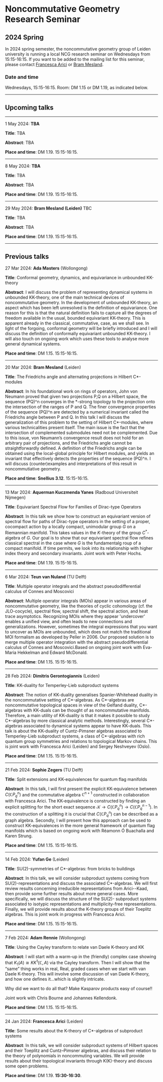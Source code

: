 <head>
    <script src="https://cdn.mathjax.org/mathjax/latest/MathJax.js?config=TeX-AMS-MML_HTMLorMML" type="text/javascript"></script>
    <script type="text/x-mathjax-config">
        MathJax.Hub.Config({
            tex2jax: {
            skipTags: ['script', 'noscript', 'style', 'textarea', 'pre'],
            inlineMath: [['$','$']]
            }
        });
    </script>
</head>

# Noncommutative Geometry Research Seminar

## 2024 Spring

In 2024 spring semester, the noncommutative geometry group of Leiden university is running a local NCG research seminar on Wednesdays from 15:15-16:15. If you want to be added to the mailing list for this seminar, please contact [Francesca Arici](https://pub.math.leidenuniv.nl/~aricif2/) or [Bram Mesland](https://pub.math.leidenuniv.nl/~meslandb2/).

### Date and time

Wednesdays, 15:15-16:15. Room: DM 1.15 or DM 1.19, as indicated below.

---

## Upcoming talks



---

1 May 2024: **TBA**

**Title**: TBA

**Abstract**: TBA

**Place and time**: DM 1.19. 15:15-16:15. 

---

8 May 2024: **TBA**

**Title**: TBA

**Abstract**: TBA

**Place and time**: DM 1.19. 15:15-16:15. 

---

29 May 2024: **Bram Mesland (Leiden)** TBC

**Title**: TBA

**Abstract**: TBA

**Place and time**: DM 1.19. 15:15-16:15. 

---

## Previous talks

27 Mar 2024: **Ada Masters** (Wollongong)

**Title**: Conformal geometry, dynamics, and equivariance in unbounded KK-theory

**Abstract**: I will discuss the problem of representing dynamical systems in unbounded KK-theory, one of the main technical devices of noncommutative geometry. In the development of unbounded KK-theory, an aspect which has been left unresolved is the definition of equivariance. One reason for this is that the natural definition fails to capture all the degrees of freedom available in the usual, bounded equivariant KK-theory. This is apparent already in the classical, commutative, case, as we shall see. In light of the forgoing, conformal geometry will be briefly introduced and I will discuss the definition of conformally equivariant unbounded KK-theory. I will also touch on ongoing work which uses these tools to analyse more general dynamical systems.

**Place and time**: DM 1.15. 15:15-16:15. 

---

20 Mar 2024: **Bram Mesland** (Leiden)

**Title**: The Friedrichs angle and alternating projections in Hilbert C\*-modules

**Abstract**: In his foundational work on rings of operators, John von Neumann proved that given two projections P,Q on a Hilbert space, the sequence (PQ)^n converges in the \*-strong topology to the projection onto the intersection of the ranges of P and Q. The finer convergence properties of the sequence (PQ)^n are detected by a numerical invariant called the Friedrichs angle between P and Q. In this talk I will discuss the generalization of this problem to the setting of Hilbert C\*-modules, where various technicalities present itself. The main issue is the fact that the intersection of complemented submodules need not be complemented. Due to this issue, von Neumann’s convergence result does not hold for an arbitrary pair of projections, and the Friedrichs angle cannot be straightforwardly defined. A definition of the Friedrichs angle can be obtained using the local-global principle for Hilbert modules, and yields an invariant that effectively detects the properties of the sequence (PQ)^n. I will discuss (counter)examples and interpretations of this result in noncommutiative geometry.

**Place and time**: **Snellius 3.12**. 15:15-16:15. 

---

13 Mar 2024: **Aquerman Kuczmenda Yanes** (Radboud Universiteit Nijmegen)

**Title**: Equivariant Spectral Flow for Families of Dirac-type Operators

**Abstract**: In this talk we show how to construct an equivariant version of spectral flow for paths of Dirac-type operators in the setting of a proper, cocompact action by a locally compact, unimodular group $G$ on a Riemannian manifold. This takes values in the $K$-theory of the group $C^*$-algebra of $G$. Our goal is to show that our equivariant spectral flow refines classical spectral in the case where $G$ is the fundamentalg roup of a compact manifold. If time permits, we look into its relationship with higher index theory and secondary invariants. Joint work with Peter Hochs.

**Place and time**: DM 1.19. 15:15-16:15. 

---

6 Mar 2024: **Teun van Nuland** (TU Delft)

**Title**: Multiple operator integrals and the abstract pseudodifferential calculus of Connes and Moscovici

**Abstract**: Multiple operator integrals (MOIs) appear in various areas of noncommutative geometry, like the theories of cyclic cohomology (cf. the JLO-cocycle), spectral flow, spectral shift, the spectral action, and heat trace asymptotics. Recognizing MOIs where they appear 'undercover' enables a unified view, and often leads to new connections and generalizations. However, sometimes the integral expressions that you want to uncover as MOIs are unbounded, which does not match the traditional MOI formalism as developed by Peller in 2006. Our proposed solution is to merge multiple operator integration with the abstract pseudodifferential calculus of Connes and Moscovici.Based on ongoing joint work with Eva-Maria Hekkelman and Edward McDonald.

**Place and time**: DM 1.15. 15:15-16:15. 

---

28 Feb 2024: **Dimitris Gerontogiannis** (Leiden)

**Title**: KK-duality for Temperley-Lieb subproduct systems 

**Abstract**: The notion of KK-duality generalises Spanier-Whitehead duality in the noncommutative setting of C\*-algebras. As C\*-algebras are noncommutative topological spaces in view of the Gelfand duality, C\*-algebras with KK-duals can be thought of as noncommutative manifolds. Therefore, a main utility of KK-duality is that it makes it possible to study C\*-algebras by more classical analytic methods. Interestingly, several C\*-algebras associated to dynamical systems appear to have KK-duals. This talk is about the KK-duality of Cuntz-Pimsner algebras associated to Temperley-Lieb subproduct systems, a class of C\*-algebras with rich quantum group symmetries and relations to topological Markov chains. This is joint work with Francesca Arici (Leiden) and Sergey Neshveyev (Oslo). 

**Place and time**: DM 1.15. 15:15-16:15. 

---

21 Feb 2024: **Sophie Zegers** (TU Delft)

**Title**: Split extensions and KK-equivalences for quantum flag manifolds

**Abstract**: In this talk, I will first present the explicit KK-equivalence between $C(\mathbb{C}P_q^n)$ and the commutative algebra $\mathbb{C}^{n+1}$ constructed in collaboration with Francesca Arici. The KK-equivalence is constructed by finding an explicit splitting for the short exact sequence $\mathcal{K}\to C(\mathbb{C}P_q^n)\to C(\mathbb{C}P_q^{n-1})$. In the construction of a splitting it is crucial that $C(\mathbb{C}P_q^n)$ can be described as a graph algebra. Secondly, I will present how this approach can be used to construct KK-equivalences in the more general framework of quantum flag manifolds which is based on ongoing work with Réamonn Ó Buachalla and Karen Strung.  

**Place and time**: DM 1.15. 15:15-16:15. 

---

14 Feb 2024: **Yufan Ge** (Leiden)

**Title**: SU(2)-symmetries of C*-algebras: from bricks to buildings

**Abstract**: In this talk, we will consider subproduct systems coming from SU(2)-representations and discuss the associated C*-algebras. We will first review results concerning irreducible representations from Arici--Kaad, then provide some further results about more general cases. More specifically, we will discuss the structure of the SU(2)- subproduct systems associated to isotypic representations and multiplicity-free representations. Finally, we will provide results about the K-theory groups of their Toeplitz algebras. This is joint work in progress with Francesca Arici.

**Place and time**: DM 1.15. 15:15-16:15. 

---

7 Feb 2024: **Adam Rennie** (Wollongong)

**Title**: Using the Cayley transform to relate van Daele K-theory and KK

**Abstract**: I will start with a warm-up in the (friendly) complex case showing that $K_1(A)\cong KK^1(\mathbb{C},A)$ via the Cayley transform. Then I will show that the “same” thing works in real, Real, graded cases when we start with van Daele K-theory. This will involve some discussion of van Daele K-theory, and how one defines it...which is slightly intricate. 

Why did we want to do all that? Make Kasparov products easy of course!!

Joint work with Chris Bourne and Johannes Kellendonk.

**Place and time**: DM 1.15. 15:15-16:15. 

---

24 Jan 2024: **Francesca Arici** (Leiden)

**Title**: Some results about the K-theory of C*-algebras of subproduct systems

**Abstract**: In this talk, we will consider subproduct systems of Hilbert spaces and their Toeplitz and Cuntz–Pimsner algebras, and discuss their relation to the theory of polynomials in noncommuting variables. We will provide results about their topological invariants through K(K)-theory and discuss some open problems.

**Place and time**: DM 1.19. **15:30-16:30**. 
